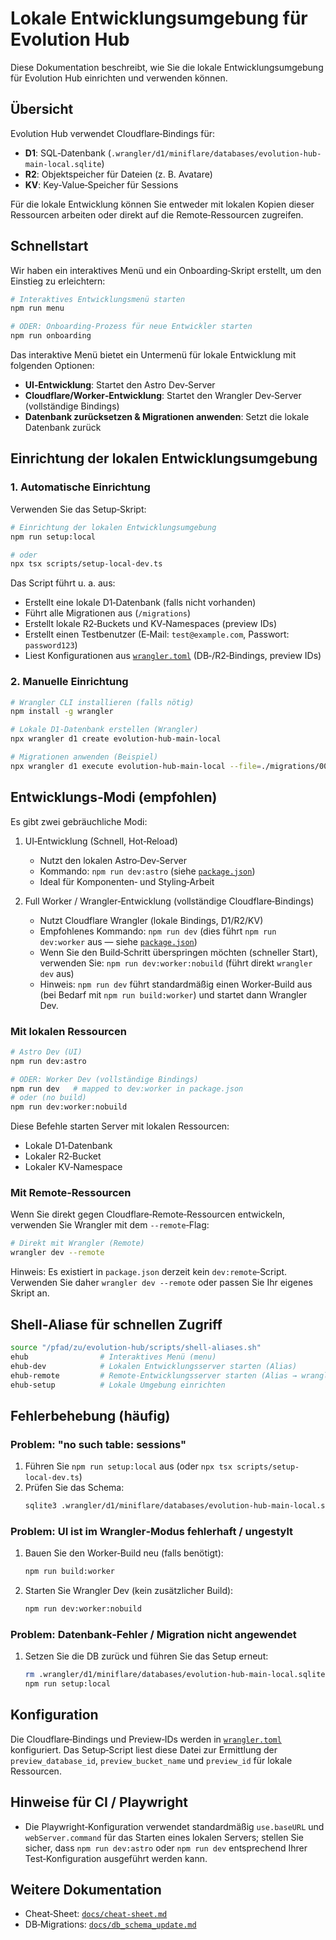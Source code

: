 # Lokale Entwicklungsumgebung für Evolution Hub

Diese Dokumentation beschreibt, wie Sie die lokale Entwicklungsumgebung für Evolution Hub einrichten und verwenden können.

## Übersicht

Evolution Hub verwendet Cloudflare‑Bindings für:
- **D1**: SQL‑Datenbank (`.wrangler/d1/miniflare/databases/evolution-hub-main-local.sqlite`)
- **R2**: Objektspeicher für Dateien (z. B. Avatare)
- **KV**: Key‑Value‑Speicher für Sessions

Für die lokale Entwicklung können Sie entweder mit lokalen Kopien dieser Ressourcen arbeiten oder direkt auf die Remote‑Ressourcen zugreifen.

## Schnellstart

Wir haben ein interaktives Menü und ein Onboarding‑Skript erstellt, um den Einstieg zu erleichtern:

```bash
# Interaktives Entwicklungsmenü starten
npm run menu

# ODER: Onboarding‑Prozess für neue Entwickler starten
npm run onboarding
```

Das interaktive Menü bietet ein Untermenü für lokale Entwicklung mit folgenden Optionen:
- **UI‑Entwicklung**: Startet den Astro Dev‑Server
- **Cloudflare/Worker‑Entwicklung**: Startet den Wrangler Dev‑Server (vollständige Bindings)
- **Datenbank zurücksetzen & Migrationen anwenden**: Setzt die lokale Datenbank zurück

## Einrichtung der lokalen Entwicklungsumgebung

### 1. Automatische Einrichtung

Verwenden Sie das Setup‑Skript:

```bash
# Einrichtung der lokalen Entwicklungsumgebung
npm run setup:local

# oder
npx tsx scripts/setup-local-dev.ts
```

Das Script führt u. a. aus:
- Erstellt eine lokale D1‑Datenbank (falls nicht vorhanden)
- Führt alle Migrationen aus (`/migrations`)
- Erstellt lokale R2‑Buckets und KV‑Namespaces (preview IDs)
- Erstellt einen Testbenutzer (E‑Mail: `test@example.com`, Passwort: `password123`)
- Liest Konfigurationen aus [`wrangler.toml`](wrangler.toml:1) (DB‑/R2‑Bindings, preview IDs)

### 2. Manuelle Einrichtung

```bash
# Wrangler CLI installieren (falls nötig)
npm install -g wrangler

# Lokale D1‑Datenbank erstellen (Wrangler)
npx wrangler d1 create evolution-hub-main-local

# Migrationen anwenden (Beispiel)
npx wrangler d1 execute evolution-hub-main-local --file=./migrations/0000_initial_schema.sql
```

## Entwicklungs‑Modi (empfohlen)

Es gibt zwei gebräuchliche Modi:

1. UI‑Entwicklung (Schnell, Hot‑Reload)
   - Nutzt den lokalen Astro‑Dev‑Server
   - Kommando: `npm run dev:astro` (siehe [`package.json`](package.json:11))
   - Ideal für Komponenten‑ und Styling‑Arbeit

2. Full Worker / Wrangler‑Entwicklung (vollständige Cloudflare‑Bindings)
   - Nutzt Cloudflare Wrangler (lokale Bindings, D1/R2/KV)
   - Empfohlenes Kommando: `npm run dev` (dies führt `npm run dev:worker` aus — siehe [`package.json`](package.json:6))
   - Wenn Sie den Build‑Schritt überspringen möchten (schneller Start), verwenden Sie: `npm run dev:worker:nobuild` (führt direkt `wrangler dev` aus)
   - Hinweis: `npm run dev` führt standardmäßig einen Worker‑Build aus (bei Bedarf mit `npm run build:worker`) und startet dann Wrangler Dev.

### Mit lokalen Ressourcen

```bash
# Astro Dev (UI)
npm run dev:astro

# ODER: Worker Dev (vollständige Bindings)
npm run dev   # mapped to dev:worker in package.json
# oder (no build)
npm run dev:worker:nobuild
```

Diese Befehle starten Server mit lokalen Ressourcen:
- Lokale D1‑Datenbank
- Lokaler R2‑Bucket
- Lokaler KV‑Namespace

### Mit Remote‑Ressourcen

Wenn Sie direkt gegen Cloudflare‑Remote‑Ressourcen entwickeln, verwenden Sie Wrangler mit dem `--remote`‑Flag:

```bash
# Direkt mit Wrangler (Remote)
wrangler dev --remote
```

Hinweis: Es existiert in `package.json` derzeit kein `dev:remote`‑Script. Verwenden Sie daher `wrangler dev --remote` oder passen Sie Ihr eigenes Skript an.

## Shell‑Aliase für schnellen Zugriff

```bash
source "/pfad/zu/evolution-hub/scripts/shell-aliases.sh"
ehub                # Interaktives Menü (menu)
ehub-dev            # Lokalen Entwicklungsserver starten (Alias)
ehub-remote         # Remote‑Entwicklungsserver starten (Alias → wrangler --remote)
ehub-setup          # Lokale Umgebung einrichten
```

## Fehlerbehebung (häufig)

### Problem: "no such table: sessions"
1. Führen Sie `npm run setup:local` aus (oder `npx tsx scripts/setup-local-dev.ts`)
2. Prüfen Sie das Schema:
   ```bash
   sqlite3 .wrangler/d1/miniflare/databases/evolution-hub-main-local.sqlite ".tables"
   ```

### Problem: UI ist im Wrangler‑Modus fehlerhaft / ungestylt
1. Bauen Sie den Worker‑Build neu (falls benötigt):
   ```bash
   npm run build:worker
   ```
2. Starten Sie Wrangler Dev (kein zusätzlicher Build):
   ```bash
   npm run dev:worker:nobuild
   ```

### Problem: Datenbank‑Fehler / Migration nicht angewendet
1. Setzen Sie die DB zurück und führen Sie das Setup erneut:
   ```bash
   rm .wrangler/d1/miniflare/databases/evolution-hub-main-local.sqlite
   npm run setup:local
   ```

## Konfiguration

Die Cloudflare‑Bindings und Preview‑IDs werden in [`wrangler.toml`](wrangler.toml:1) konfiguriert. Das Setup‑Script liest diese Datei zur Ermittlung der `preview_database_id`, `preview_bucket_name` und `preview_id` für lokale Ressourcen.

## Hinweise für CI / Playwright

- Die Playwright‑Konfiguration verwendet standardmäßig `use.baseURL` und `webServer.command` für das Starten eines lokalen Servers; stellen Sie sicher, dass `npm run dev:astro` oder `npm run dev` entsprechend Ihrer Test‑Konfiguration ausgeführt werden kann.

## Weitere Dokumentation

- Cheat‑Sheet: [`docs/cheat-sheet.md`](docs/cheat-sheet.md:1)
- DB‑Migrations: [`docs/db_schema_update.md`](docs/db_schema_update.md:1)
